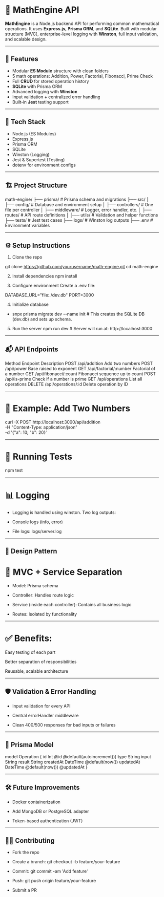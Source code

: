 # 📐 MathEngine API

**MathEngine** is a Node.js backend API for performing common mathematical operations. It uses **Express.js**, **Prisma ORM**, and **SQLite**. Built with modular structure (MVC), enterprise-level logging with **Winston**, full input validation, and scalable design.

---

## 🚀 Features

- Modular **ES Module** structure with clean folders
- 5 math operations: Addition, Power, Factorial, Fibonacci, Prime Check
- Full **CRUD** for stored operation history
- **SQLite** with Prisma ORM
- Advanced logging with **Winston**
- Input validation + centralized error handling
- Built-in **Jest** testing support

---

## 📁 Tech Stack

- Node.js (ES Modules)
- Express.js
- Prisma ORM
- SQLite
- Winston (Logging)
- Jest & Supertest (Testing)
- dotenv for environment configs

---

## 🏗️ Project Structure

math-engine/
├── prisma/                 # Prisma schema and migrations
├── src/
│   ├── config/             # Database and environment setup
│   ├── controllers/        # One file per controller
│   ├── middleware/         # Logger, error handler, etc.
│   ├── routes/             # API route definitions
│   ├── utils/              # Validation and helper functions
├── tests/                  # Jest test cases
├── logs/                   # Winston log outputs
├── .env                    # Environment variables


---

## ⚙️ Setup Instructions
1. Clone the repo

git clone https://github.com/yourusername/math-engine.git
cd math-engine

2. Install dependencies
npm install

3. Configure environment
Create a .env file:

DATABASE_URL="file:./dev.db"
PORT=3000

4. Initialize database
* snpx prisma migrate dev --name init # This creates the SQLite DB (dev.db) and sets up schema.

5. Run the server
npm run dev   # Server will run at: http://localhost:3000

---

## 📬 API Endpoints
Method	Endpoint	Description
POST	/api/addition	Add two numbers
POST	/api/power	Base raised to exponent
GET	/api/factorial/:number	Factorial of a number
GET	/api/fibonacci/:count	Fibonacci sequence up to count
POST	/api/is-prime	Check if a number is prime
GET	/api/operations	List all operations
DELETE	/api/operations/:id	Delete operation by ID

---

# 📌 Example: Add Two Numbers
curl -X POST http://localhost:3000/api/addition \
  -H "Content-Type: application/json" \
  -d '{"a": 10, "b": 20}'

---

# 🧪 Running Tests
npm test

---

# 📊 Logging
- Logging is handled using winston. Two log outputs:

* Console logs (info, error)

* File logs: logs/server.log

---

## 🧠 Design Pattern
# 📂 MVC + Service Separation
- Model: Prisma schema

- Controller: Handles route logic

- Service (inside each controller): Contains all business logic

- Routes: Isolated by functionality

---

# ✅ Benefits:
Easy testing of each part

Better separation of responsibilities

Reusable, scalable architecture

---

## 🛡️ Validation & Error Handling
* Input validation for every API

* Central errorHandler middleware

* Clean 400/500 responses for bad inputs or failures

---

## 🧾 Prisma Model
model Operation {
  id        Int      @id @default(autoincrement())
  type      String
  input     String
  result    String
  createdAt DateTime @default(now())
  updatedAt DateTime @default(now()) @updatedAt
}

---

## 🛠️ Future Improvements

- Docker containerization

- Add MongoDB or PostgreSQL adapter

- Token-based authentication (JWT)

---

## 👨‍💻 Contributing
- Fork the repo

- Create a branch: git checkout -b feature/your-feature

- Commit: git commit -am 'Add feature'

- Push: git push origin feature/your-feature

- Submit a PR
